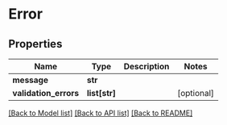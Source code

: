 # Error

## Properties
Name | Type | Description | Notes
------------ | ------------- | ------------- | -------------
**message** | **str** |  | 
**validation_errors** | **list[str]** |  | [optional] 

[[Back to Model list]](../README.md#documentation-for-models) [[Back to API list]](../README.md#documentation-for-api-endpoints) [[Back to README]](../README.md)

